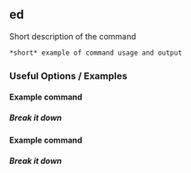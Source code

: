 ---
---

ed
-------

Short description of the command

~~~ bash
*short* example of command usage and output
~~~

<!--more-->

### Useful Options / Examples

#### Example command

##### Break it down

#### Example command

##### Break it down

